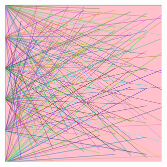 ![alt text](https://github.com/thomasthomsen16/mini_ex_all/blob/master/mini_ex_2/Mini_ex2_scr.png?raw=true)
